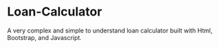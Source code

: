 # Loan-Calculator
A very complex and simple to understand loan calculator built with Html, Bootstrap, and Javascript. 

